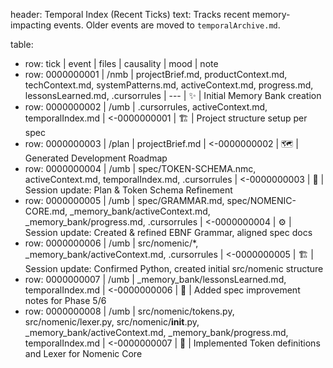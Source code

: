 header: Temporal Index (Recent Ticks)
  text: Tracks recent memory-impacting events. Older events are moved to `temporalArchive.md`.

table:
  - row: tick | event | files | causality | mood | note
  - row: 0000000001 | /nmb | projectBrief.md, productContext.md, techContext.md, systemPatterns.md, activeContext.md, progress.md, lessonsLearned.md, .cursorrules | --- | ✨ | Initial Memory Bank creation
  - row: 0000000002 | /umb | .cursorrules, activeContext.md, temporalIndex.md | <-0000000001 | 🏗️ | Project structure setup per spec
  - row: 0000000003 | /plan | projectBrief.md | <-0000000002 | 🗺️ | Generated Development Roadmap
  - row: 0000000004 | /umb | spec/TOKEN-SCHEMA.nmc, activeContext.md, temporalIndex.md, .cursorrules | <-0000000003 | 💾 | Session update: Plan & Token Schema Refinement 
  - row: 0000000005 | /umb | spec/GRAMMAR.md, spec/NOMENIC-CORE.md, _memory_bank/activeContext.md, _memory_bank/progress.md, .cursorrules | <-0000000004 | ⚙️ | Session update: Created & refined EBNF Grammar, aligned spec docs 
  - row: 0000000006 | /umb | src/nomenic/*, _memory_bank/activeContext.md, .cursorrules | <-0000000005 | 🏗️ | Session update: Confirmed Python, created initial src/nomenic structure
  - row: 0000000007 | /umb | _memory_bank/lessonsLearned.md, temporalIndex.md | <-0000000006 | 📝 | Added spec improvement notes for Phase 5/6
  - row: 0000000008 | /umb | src/nomenic/tokens.py, src/nomenic/lexer.py, src/nomenic/__init__.py, _memory_bank/activeContext.md, _memory_bank/progress.md, temporalIndex.md | <-0000000007 | 🧩 | Implemented Token definitions and Lexer for Nomenic Core